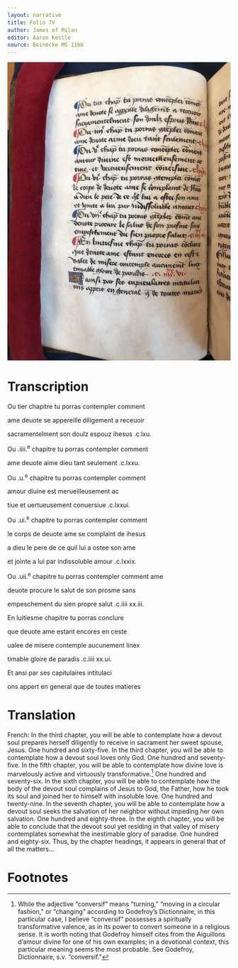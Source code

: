 ```yaml
---
layout: narrative
title: Folio 7V
author: James of Milan
editor: Aaron Kestle
source: Beinecke MS 1166
---
```


![Beinecke MS 1166 Folio 7V](https://raw.githubusercontent.com/oldfrenchtexts/L-aiguillon-d-amour-divine/master/assets/7V.jpg)
# Transcription

Ou tier chapitre tu porras contempler comment

ame deuote se appereille diligement a receuoir 

sacramentelment son doulz espouz ihesus .c.lxu.

Ou .iiii.<sup>e</sup> chapitre tu porras contempler comment

ame deuote aime dieu tant seulement .c.lxxu. 

Ou .u.<sup>e</sup> chapitre tu porras contempler comment

amour diuine est merueilleusement ac

tiue et uertueusement conuersiue .c.lxxui.

Ou .ui.<sup>e</sup> chapitre tu porras contempler comment

le corps de deuote ame se complaint de ihesus

a dieu le pere de ce quil lui a ostee son ame 

et jointe a lui par indissoluble amour .c.lxxix.

Ou .uii.<sup>e</sup> chapitre tu porras contempler comment ame 

deuote procure le salut de son prosme sans

empeschement du sien propre salut .c.iiii xx.iii.

En luitiesme chapitre tu porras conclure

que deuote ame estant encores en ceste

ualee de misere contemple aucunement linex

timable gloire de paradis .c.iiii xx.ui. 

Et ansi par ses capitulaires intitulaci 

ons appert en general que de toutes matieres

# Translation

French: In the third chapter, you will be able to contemplate how a devout soul prepares herself diligently to receive in sacrament her sweet spouse, Jesus. One hundred and sixty-five. In the third chapter, you will be able to contemplate how a devout soul loves only God. One hundred and seventy-five. In the fifth chapter, you will be able to contemplate how divine love is marvelously active and virtuously transformative.[^1] One hundred and seventy-six. In the sixth chapter, you will be able to contemplate how the body of the devout soul complains of Jesus to God, the Father, how he took its soul and joined her to himself with insoluble love. One hundred and twenty-nine. In the seventh chapter, you will be able to contemplate how a devout soul seeks the salvation of her neighbor without impeding her own salvation. One hundred and eighty-three. In the eighth chapter, you will be able to conclude that the devout soul yet residing in that valley of misery contemplates somewhat the inestimable glory of paradise. One hundred and eighty-six.  Thus, by the chapter headings, it appears in general that of all the matters… 

# Footnotes

[^1]: While the adjective “conversif” means “turning,” “moving in a circular fashion,” or “changing” according to Godefroy’s Dictionnaire, in this particular case, I believe “conversif” possesses a spiritually transformative valence, as in its power to convert someone in a religious sense. It is worth noting that Godefroy himself cites from the Aiguillons d’amour divine for one of his own examples; in a devotional context, this particular meaning seems the most probable. See Godefroy, Dictionnaire, s.v. “conversif.”
